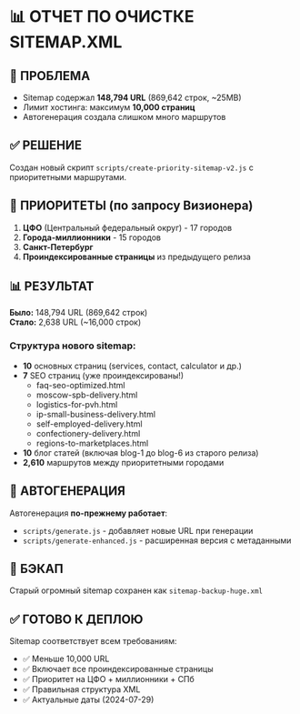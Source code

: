 # 📊 ОТЧЕТ ПО ОЧИСТКЕ SITEMAP.XML

## 🚨 ПРОБЛЕМА
- Sitemap содержал **148,794 URL** (869,642 строк, ~25MB)
- Лимит хостинга: максимум **10,000 страниц**
- Автогенерация создала слишком много маршрутов

## ✅ РЕШЕНИЕ
Создан новый скрипт `scripts/create-priority-sitemap-v2.js` с приоритетными маршрутами.

## 📍 ПРИОРИТЕТЫ (по запросу Визионера)
1. **ЦФО** (Центральный федеральный округ) - 17 городов
2. **Города-миллионники** - 15 городов  
3. **Санкт-Петербург**
4. **Проиндексированные страницы** из предыдущего релиза

## 📊 РЕЗУЛЬТАТ
**Было:** 148,794 URL (869,642 строк)  
**Стало:** 2,638 URL (~16,000 строк)

### Структура нового sitemap:
- **10** основных страниц (services, contact, calculator и др.)
- **7** SEO страниц (уже проиндексированы!)
  - faq-seo-optimized.html
  - moscow-spb-delivery.html
  - logistics-for-pvh.html
  - ip-small-business-delivery.html
  - self-employed-delivery.html
  - confectionery-delivery.html
  - regions-to-marketplaces.html
- **10** блог статей (включая blog-1 до blog-6 из старого релиза)
- **2,610** маршрутов между приоритетными городами

## 🎯 АВТОГЕНЕРАЦИЯ
Автогенерация **по-прежнему работает**:
- `scripts/generate.js` - добавляет новые URL при генерации
- `scripts/generate-enhanced.js` - расширенная версия с метаданными

## 💾 БЭКАП
Старый огромный sitemap сохранен как `sitemap-backup-huge.xml`

## ✅ ГОТОВО К ДЕПЛОЮ
Sitemap соответствует всем требованиям:
- ✅ Меньше 10,000 URL
- ✅ Включает все проиндексированные страницы
- ✅ Приоритет на ЦФО + миллионники + СПб
- ✅ Правильная структура XML
- ✅ Актуальные даты (2024-07-29)